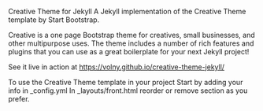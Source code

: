 
Creative Theme for Jekyll
A Jekyll implementation of the Creative Theme template by Start Bootstrap.

Creative is a one page Bootstrap theme for creatives, small businesses, and other multipurpose uses. The theme includes a number of rich features and plugins that you can use as a great boilerplate for your next Jekyll project!

See it live in action at https://volny.github.io/creative-theme-jekyll/

To use the Creative Theme template in your project
Start by adding your info in _config.yml
In _layouts/front.html reorder or remove section as you prefer.
